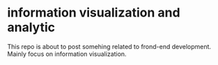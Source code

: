 # information visualization and analytic
This repo is about to post somehing related to frond-end development. 
Mainly focus on information visualization.
